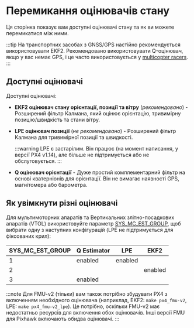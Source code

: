 # Перемикання оцінювачів стану

Ця сторінка показує вам доступні оцінювачі стану та як ви можете перемикатися між ними.

:::tip
На транспортних засобах з GNSS/GPS настійно рекомендується використовувати EKF2. Рекомендовано використовувати Q-оцінювач, якщо у вас немає GPS, і це часто використовується у [multicopter racers](../config_mc/racer_setup.md).
:::

## Доступні оцінювачі

Доступні оцінювачі:

- **EKF2 оцінювач стану орієнтації, позиції та вітру** (_рекомендовано_) - Розширений фільтр Калмана, який оцінює орієнтацію, тривимірну позицію/швидкість та стани вітру.
- **LPE оцінювач позиції** (_не рекомендовано_) - Розширений фільтр Калмана для тривимірної позиції та швидкості.

  :::warning
LPE є застарілим.
Він працює (на момент написання, у версії PX4 v1.14), але більше не підтримується або не обслуговується.
:::

- **Q оцінювач орієнтації** - Дуже простий комплементарний фільтр на основі кватерніонів для орієнтації. Він не вимагає наявності GPS, магнітомера або барометра.
  <!-- Q estimator is supported (at time of writing in PX4 v1.14). Test added in PX4-Autopilot/pull/21922 -->

## Як увімкнути різні оцінювачі

Для мультимоторних апаратів та Вертикальних злітно-посадкових апаратів (VTOL) використовуйте параметр [SYS_MC_EST_GROUP](../advanced_config/parameter_reference.md#SYS_MC_EST_GROUP), щоб вибрати одну з наступних конфігурацій (LPE не підтримується для фіксованих крил):

| SYS_MC_EST_GROUP | Q Estimator | LPE     | EKF2    |
| ------------------ | ----------- | ------- | ------- |
| 1                  | enabled     | enabled |         |
| 2                  |             |         | enabled |
| 3                  | enabled     |         |         |

:::note
Для FMU-v2 (тільки) вам також потрібно збудувати PX4 з включенням необхідного оцінювача (наприклад, EKF2: `make px4_fmu-v2`, LPE: `make px4_fmu-v2_lpe`). Це потрібно, оскільки FMU-v2 має недостатньо ресурсів для включення обох оцінювачів. Інші версії FMU для Pixhawk включають обидва оцінювачі.
:::
